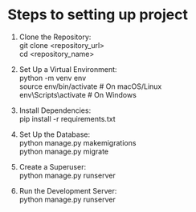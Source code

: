 #  Steps to setting up project

1. Clone the Repository:\
git clone <repository_url>\
cd <repository_name>

2. Set Up a Virtual Environment:\
python -m venv env\
source env/bin/activate  # On macOS/Linux\
env\Scripts\activate  # On Windows

3. Install Dependencies:\
pip install -r requirements.txt

4. Set Up the Database:\
python manage.py makemigrations\
python manage.py migrate

5. Create a Superuser:\
python manage.py runserver

6. Run the Development Server:\
python manage.py runserver
